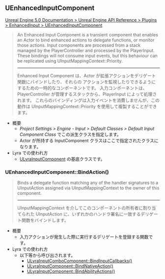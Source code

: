 ## UEnhancedInputComponent

[Unreal Engine 5.0 Documentation > Unreal Engine API Reference > Plugins > EnhancedInput > UEnhancedInputComponent](https://docs.unrealengine.com/5.0/en-US/API/Plugins/EnhancedInput/UEnhancedInputComponent/)

> An Enhanced Input Component is a transient component that enables an Actor to bind enhanced actions to delegate functions, or monitor those actions.
> Input components are processed from a stack managed by the PlayerController and processed by the PlayerInput.
> These bindings will not consume input events, but this behaviour can be replicated using UInputMappingContext::Priority.
> 
> ----
> Enhanced Input Component は、Actor が拡張アクションをデリゲート関数にバインドしたり、それらの アクションを監視したりできるようにするための一時的なコンポーネントです。
> 入力コンポーネントは、PlayerController が管理するスタックから、PlayerInput によって処理されます。
> これらのバインディングは入力イベントを消費しませんが、この動作は UInputMappingContext::Priority を使用して複製することができます。

* 概要
	* *Project Settings > Engine - Input > Default Classes > Default Input Component Class* でこの派生クラスを指定します。
	* Actor が所持する InputComponent クラスはここで指定されたクラスになります。
* Lyra での使われ方
	* [ULyraInputComponent] の基底クラスです。

### UEnhancedInputComponent::BindAction()

> Binds a delegate function matching any of the handler signatures to a UInputAction assigned via UInputMappingContext to the owner of this component.
> 
> ----
> UInputMappingContext を介してこのコンポーネントの所有者に割り当てられた UInputAction に、いずれかのハンドラ署名に一致するデリゲート関数をバインドします。

* 概要
	* 入力アクションが発生した際に実行するデリゲートを登録する関数です。
* Lyra での使われ方
	* 以下等から呼び出されます。
		* [ULyraInputComboComponent::BindInputCallbacks()]
		* [ULyraInputComponent::BindNativeAction()]
		* [ULyraInputComponent::BindAbilityActions()]


<!--- ページ内のリンク --->

<!--- 自前の画像へのリンク --->

<!--- generated --->
[ULyraInputComboComponent::BindInputCallbacks()]: ../../Lyra/Input/ULyraInputComboComponent.md#ulyrainputcombocomponentbindinputcallbacks
[ULyraInputComponent]: ../../Lyra/Input/ULyraInputComponent.md#ulyrainputcomponent
[ULyraInputComponent::BindNativeAction()]: ../../Lyra/Input/ULyraInputComponent.md#ulyrainputcomponentbindnativeaction
[ULyraInputComponent::BindAbilityActions()]: ../../Lyra/Input/ULyraInputComponent.md#ulyrainputcomponentbindabilityactions
